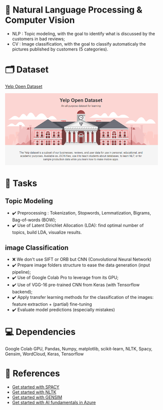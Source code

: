 # :dart: Natural Language Processing & Computer Vision
- NLP : Topic modeling, with the goal to identify what is discussed by the customers in bad reviews;
- CV : Image classification, with the goal to classify automaticaly the pictures published by customers (5 categories).

# :card_index_dividers: Dataset
[Yelp Open Dataset](https://www.yelp.com/dataset)

<img src=".\pictures\yelp_open_dataset.png">

# :scroll: Tasks
## Topic Modeling
- :heavy_check_mark: Preprocessing : Tokenization, Stopwords, Lemmatization, Bigrams, Bag-of-words (BOW);
- :heavy_check_mark: Use of Latent Dirichlet Allocation (LDA): find optimal number of topics, build LDA, visualize results.

## image Classification
- :x: We don't use SIFT or ORB but CNN (Convolutional Neural Network)
- :heavy_check_mark: Prepare image folders structure to ease the data generation (input pipeline);
- :heavy_check_mark: Use of Google Colab Pro to leverage from its GPU;
- :heavy_check_mark: Use of VGG-16 pre-trained CNN from Keras (with Tensorflow backend);
- :heavy_check_mark: Apply transfer learning methods for the classification of the images: feature extraction + (partial) fine-tuning
- :heavy_check_mark: Evaluate model predictions (especially mistakes)

# :computer: Dependencies
Google Colab GPU, Pandas, Numpy, matplotlib, scikit-learn, NLTK, Spacy, Gensim, WordCloud, Keras, Tensorflow

# :pushpin: References 
- [Get started with SPACY](https://spacy.io/usage)
- [Get started with NLTK](https://www.nltk.org/)
- [Get started with GENSIM](https://radimrehurek.com/gensim/)
- [Get started with AI fundamentals in Azure](https://docs.microsoft.com/fr-fr/learn/modules/get-started-ai-fundamentals/)